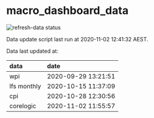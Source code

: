
<!-- README.md is generated from README.Rmd. Please edit that file -->

# macro\_dashboard\_data

<!-- badges: start -->

![refresh-data
status](https://github.com/MattCowgill/macro_dashboard_data/workflows/refresh-data/badge.svg)

<!-- badges: end -->

Data update script last run at 2020-11-02 12:41:32 AEST.

Data last updated at:

| data        | date                |
| :---------- | :------------------ |
| wpi         | 2020-09-29 13:21:51 |
| lfs monthly | 2020-10-15 11:37:09 |
| cpi         | 2020-10-28 12:30:56 |
| corelogic   | 2020-11-02 11:55:57 |
